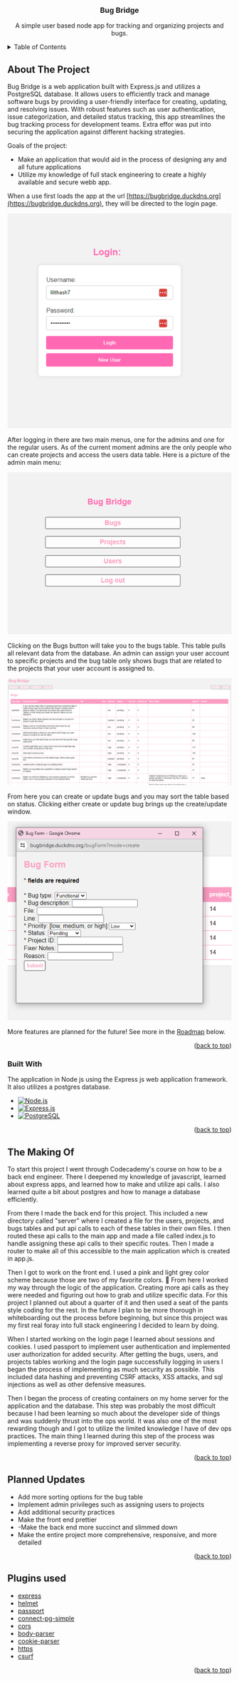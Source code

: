 <!-- Improved compatibility of back to top link: See: https://github.com/othneildrew/Best-README-Template/pull/73 -->
<a name="readme-top"></a>
<!--
*** Thanks for checking out the Best-README-Template. If you have a suggestion
*** that would make this better, please fork the repo and create a pull request
*** or simply open an issue with the tag "enhancement".
*** Don't forget to give the project a star!
*** Thanks again! Now go create something AMAZING! :D
-->


<!-- PROJECT LOGO -->
<br />
<div align="center">

  <h3 align="center">Bug Bridge</h3>

  <p align="center">
    A simple user based node app for tracking and organizing projects and bugs.
    <br />
  </p>
</div>



<!-- TABLE OF CONTENTS -->
<details>
  <summary>Table of Contents</summary>
  <ol>
    <li>
      <a href="#about-the-project">About The Project</a>
      <ul>
        <li><a href="#built-with">Built With</a></li>
      </ul>
    </li>
    <li><a href="#makingof">The Making Of</a></li>
    <li><a href="#plannedupdates">Planned Updates</a></li>
  </ol>
</details>



<!-- ABOUT THE PROJECT -->
## About The Project

Bug Bridge is a web application built with Express.js and utilizes a PostgreSQL database. It allows users to efficiently track and manage software bugs by providing a user-friendly interface for creating, updating, and resolving issues. With robust features such as user authentication, issue categorization, and detailed status tracking, this app streamlines the bug tracking process for development teams. Extra effor was put into securing the application against different hacking strategies.

Goals of the project:
* Make an application that would aid in the process of designing any and all future applications
* Utilize my knowledge of full stack engineering to create a highly available and secure webb app.

When a use first loads the app at the url [https://bugbridge.duckdns.org](https://bugbridge.duckdns.org), they will be directed to the login page.

![Login Page](bugBridgeLogin.PNG)

After logging in there are two main menus, one for the admins and one for the regular users. As of the current moment admins are the only people who can create projects and access the users data table. Here is a picture of the admin main menu: 

![Main Menu](bugBridgeMainMenu.PNG)

Clicking on the Bugs button will take you to the bugs table. This table pulls all relevant data from the database. An admin can assign your user account to specific projects and the bug table only shows bugs that are related to the projects that your user account is assigned to. 

![Bugs Page](bugBridgeBugsPage.PNG)

From here you can create or update bugs and you may sort the table based on status. Clicking either create or update bug brings up the create/update window. 

![Create Bugs](bugBridgeCreateBugForm.PNG)

More features are planned for the future! See more in the <a href="#roadmap">Roadmap</a> below. 

<p align="right">(<a href="#readme-top">back to top</a>)</p>


### Built With

The application in Node js using the Express js web application framework. It also utilizes a postgres database.

* [![Node.js](https://img.shields.io/badge/node.js-339933?style=for-the-badge&logo=node.js&logoColor=white)](https://nodejs.org/)
* [![Express.js](https://img.shields.io/badge/express.js-000000?style=for-the-badge&logo=express&logoColor=white)](https://expressjs.com/)
* [![PostgreSQL](https://img.shields.io/badge/postgreSQL-336791?style=for-the-badge&logo=postgresql&logoColor=white)](https://www.postgresql.org/)

<p align="right">(<a href="#readme-top">back to top</a>)</p>



<!-- The Making Of -->
## The Making Of

To start this project I went through Codecademy's course on how to be a back end engineer. There I deepened my knowledge of javascript, learned about express apps, and learned how to make and utilize api calls. I also learned quite a bit about postgres and how to manage a database efficiently. 

From there I made the back end for this project. This included a new directory called "server" where I created a file for the users, projects, and bugs tables and put api calls to each of these tables in their own files. I then routed these api calls to the main app and made a file called index.js to handle assigning these api calls to their specific routes. Then I made a router to make all of this accessible to the main application which is created in app.js.

Then I got to work on the front end. I used a pink and light grey color scheme because those are two of my favorite colors. :slightly_smiling_face: From here I worked my way through the logic of the application. Creating more api calls as they were needed and figuring out how to grab and utilize specific data. For this project I planned out about a quarter of it and then used a seat of the pants style coding for the rest. In the future I plan to be more thorough in whiteboarding out the process before beginning, but since this project was my first real foray into full stack engineering I decided to learn by doing. 

When I started working on the login page I learned about sessions and cookies. I used passport to implement user authentication and implemented user authorization for added security. After getting the bugs, users, and projects tables working and the login page successfully logging in users I began the process of implementing as much security as possible. This included data hashing and preventing CSRF attacks, XSS attacks, and sql injections as well as other defensive measures. 

Then I began the process of creating containers on my home server for the application and the database. This step was probably the most difficult because I had been learning so much about the developer side of things and was suddenly thrust into the ops world. It was also one of the most rewarding though and I got to utilize the limited knowledge I have of dev ops practices. The main thing I learned during this step of the process was implementing a reverse proxy for improved server security.

<p align="right">(<a href="#readme-top">back to top</a>)</p>



<!-- Planned Updates -->
## Planned Updates


- Add more sorting options for the bug table
- Implement admin privileges such as assigning users to projects
- Add additional security practices
- Make the front end prettier
- -Make the back end more succinct and slimmed down
- Make the entire project more comprehensive, responsive, and more detailed

<p align="right">(<a href="#readme-top">back to top</a>)</p>


<!-- ACKNOWLEDGMENTS -->
## Plugins used

* [express](https://www.npmjs.com/package/express)
* [helmet](https://www.npmjs.com/package/helmet)
* [passport](https://www.npmjs.com/package/passport)
* [connect-pg-simple](https://www.npmjs.com/package/connect-pg-simple)
* [cors](https://www.npmjs.com/package/cors)
* [body-parser](https://www.npmjs.com/package/body-parser)
* [cookie-parser](https://www.npmjs.com/package/cookie-parser)
* [https](https://www.npmjs.com/package/https)
* [csurf](https://www.npmjs.com/package/csurf)

<p align="right">(<a href="#readme-top">back to top</a>)</p>
